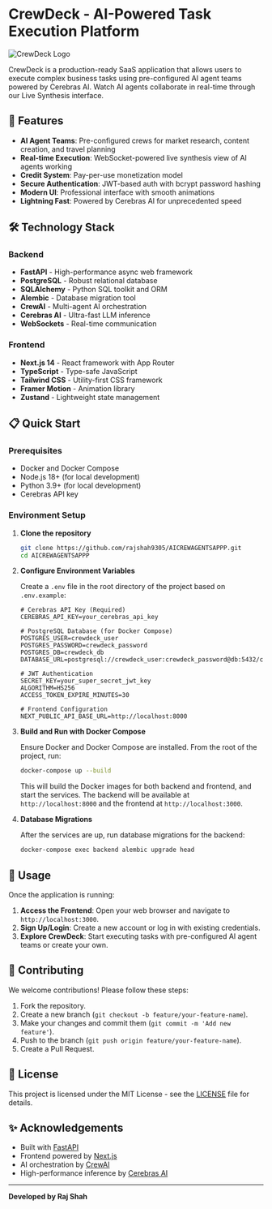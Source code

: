 # CrewDeck - AI-Powered Task Execution Platform

![CrewDeck Logo](https://img.shields.io/badge/CrewDeck-AI%20Powered-4169E1?style=for-the-badge)

CrewDeck is a production-ready SaaS application that allows users to execute complex business tasks using pre-configured AI agent teams powered by Cerebras AI. Watch AI agents collaborate in real-time through our Live Synthesis interface.

## 🚀 Features

- **AI Agent Teams**: Pre-configured crews for market research, content creation, and travel planning
- **Real-time Execution**: WebSocket-powered live synthesis view of AI agents working
- **Credit System**: Pay-per-use monetization model
- **Secure Authentication**: JWT-based auth with bcrypt password hashing
- **Modern UI**: Professional interface with smooth animations
- **Lightning Fast**: Powered by Cerebras AI for unprecedented speed

## 🛠️ Technology Stack

### Backend
- **FastAPI** - High-performance async web framework
- **PostgreSQL** - Robust relational database
- **SQLAlchemy** - Python SQL toolkit and ORM
- **Alembic** - Database migration tool
- **CrewAI** - Multi-agent AI orchestration
- **Cerebras AI** - Ultra-fast LLM inference
- **WebSockets** - Real-time communication

### Frontend
- **Next.js 14** - React framework with App Router
- **TypeScript** - Type-safe JavaScript
- **Tailwind CSS** - Utility-first CSS framework
- **Framer Motion** - Animation library
- **Zustand** - Lightweight state management

## 📋 Quick Start

### Prerequisites
- Docker and Docker Compose
- Node.js 18+ (for local development)
- Python 3.9+ (for local development)
- Cerebras API key

### Environment Setup

1.  **Clone the repository**

    ```bash
    git clone https://github.com/rajshah9305/AICREWAGENTSAPPP.git
    cd AICREWAGENTSAPPP
    ```

2.  **Configure Environment Variables**

    Create a `.env` file in the root directory of the project based on `.env.example`:

    ```dotenv
    # Cerebras API Key (Required)
    CEREBRAS_API_KEY=your_cerebras_api_key

    # PostgreSQL Database (for Docker Compose)
    POSTGRES_USER=crewdeck_user
    POSTGRES_PASSWORD=crewdeck_password
    POSTGRES_DB=crewdeck_db
    DATABASE_URL=postgresql://crewdeck_user:crewdeck_password@db:5432/crewdeck_db

    # JWT Authentication
    SECRET_KEY=your_super_secret_jwt_key
    ALGORITHM=HS256
    ACCESS_TOKEN_EXPIRE_MINUTES=30

    # Frontend Configuration
    NEXT_PUBLIC_API_BASE_URL=http://localhost:8000
    ```

3.  **Build and Run with Docker Compose**

    Ensure Docker and Docker Compose are installed. From the root of the project, run:

    ```bash
    docker-compose up --build
    ```

    This will build the Docker images for both backend and frontend, and start the services. The backend will be available at `http://localhost:8000` and the frontend at `http://localhost:3000`.

4.  **Database Migrations**

    After the services are up, run database migrations for the backend:

    ```bash
    docker-compose exec backend alembic upgrade head
    ```

## 🚀 Usage

Once the application is running:

1.  **Access the Frontend**: Open your web browser and navigate to `http://localhost:3000`.
2.  **Sign Up/Login**: Create a new account or log in with existing credentials.
3.  **Explore CrewDeck**: Start executing tasks with pre-configured AI agent teams or create your own.

## 🤝 Contributing

We welcome contributions! Please follow these steps:

1.  Fork the repository.
2.  Create a new branch (`git checkout -b feature/your-feature-name`).
3.  Make your changes and commit them (`git commit -m 'Add new feature'`).
4.  Push to the branch (`git push origin feature/your-feature-name`).
5.  Create a Pull Request.

## 📄 License

This project is licensed under the MIT License - see the [LICENSE](LICENSE) file for details.

## ✨ Acknowledgements

- Built with [FastAPI](https://fastapi.tiangolo.com/)
- Frontend powered by [Next.js](https://nextjs.org/)
- AI orchestration by [CrewAI](https://www.crewai.com/)
- High-performance inference by [Cerebras AI](https://www.cerebras.net/)

---

**Developed by Raj Shah**


